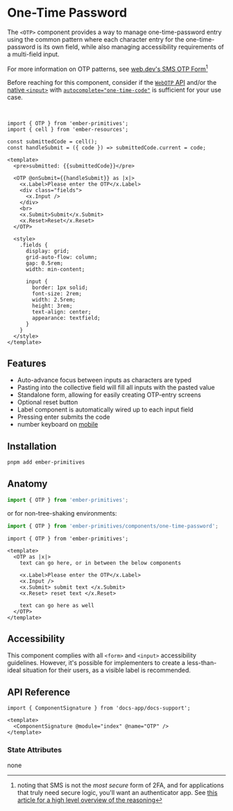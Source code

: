 # One-Time Password

The `<OTP>` component provides a way to manage one-time-password entry using the common pattern where each character entry for the one-time-password is its own field, while also managing accessibility requirements of a multi-field input. 

For more information on OTP patterns, see [web.dev's SMS OTP Form](https://web.dev/sms-otp-form/)[^sms]

<Callout>

Before reaching for this component, consider if the [`WebOTP` API](https://developer.mozilla.org/en-US/docs/Web/API/WebOTP_API) and/or the [native `<input>`](https://developer.mozilla.org/en-US/docs/Web/HTML/Element/input) with [`autocomplete="one-time-code"`](https://developer.mozilla.org/en-US/docs/Web/HTML/Attributes/autocomplete#browser_compatibility) is sufficient for your use case. 

</Callout>
<br>

<div class="featured-demo">

```gjs live preview
import { OTP } from 'ember-primitives';
import { cell } from 'ember-resources';

const submittedCode = cell();
const handleSubmit = ({ code }) => submittedCode.current = code;

<template>
  <pre>submitted: {{submittedCode}}</pre>

  <OTP @onSubmit={{handleSubmit}} as |x|>
    <x.Label>Please enter the OTP</x.Label>
    <div class="fields">
      <x.Input />
    </div>
    <br>
    <x.Submit>Submit</x.Submit>
    <x.Reset>Reset</x.Reset>
  </OTP>

  <style>
    .fields { 
      display: grid;
      grid-auto-flow: column;
      gap: 0.5rem;
      width: min-content;

      input {
        border: 1px solid;
        font-size: 2rem;
        width: 2.5rem;
        height: 3rem;
        text-align: center;
        appearance: textfield;
      }
    }
  </style>
</template>
```

</div>

## Features

* Auto-advance focus between inputs as characters are typed
* Pasting into the collective field will fill all inputs with the pasted value
* Standalone form, allowing for easily creating OTP-entry screens
* Optional reset button
* Label component is automatically wired up to each input field
* Pressing enter submits the code
* number keyboard on [mobile](https://developer.mozilla.org/docs/Web/HTML/Global_attributes/inputmode)

## Installation

```bash
pnpm add ember-primitives
```

## Anatomy

```js 
import { OTP } from 'ember-primitives';
```

or for non-tree-shaking environments:
```js 
import { OTP } from 'ember-primitives/components/one-time-password';
```


```gjs 
import { OTP } from 'ember-primitives';

<template>
  <OTP as |x|>
    text can go here, or in between the below components

    <x.Label>Please enter the OTP</x.Label>
    <x.Input />
    <x.Submit> submit text </x.Submit>
    <x.Reset> reset text </x.Reset>

    text can go here as well
  </OTP>
</template>
```


## Accessibility

This component complies with all `<form>` and `<input>` accessibility guidelines.
However, it's possible for implementers to create a less-than-ideal situation for their users,
as a visible label is recommended.


## API Reference

```gjs live no-shadow
import { ComponentSignature } from 'docs-app/docs-support';

<template>
  <ComponentSignature @module="index" @name="OTP" />
</template>
```
### State Attributes

none

[^sms]: noting that SMS is not the *most secure* form of 2FA, and for applications that truly need secure logic, you'll want an authenticator app. See [this article for a high level overview of the reasoning](https://www.securemac.com/news/is-sms-for-2fa-insecure)
